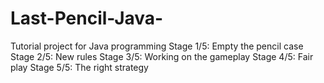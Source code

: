 # Last-Pencil-Java-
Tutorial project for Java programming
Stage 1/5: Empty the pencil case
Stage 2/5: New rules
Stage 3/5: Working on the gameplay
Stage 4/5: Fair play
Stage 5/5: The right strategy
